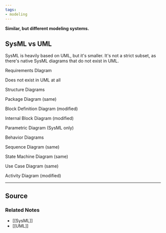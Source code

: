 ```yaml
---
tags:
- modeling
---
```

**Similar, but different modeling systems.**

## SysML vs UML

SysML is heavily based on UML, but it's smaller. It's not a strict subset, as there's native SysML diagrams that do not exist in UML.

Requirements DIagram

Does not exist in UML at all

Structure Diagrams

Package Diagram (same)

Block Definition Diagram (modified)

Internal Block Diagram (modified)

Parametric Diagram (SysML only)

Behavior Diagrams

Sequence Diagram (same)

State Machine Diagram (same)

Use Case Diagram (same)

Activity Diagram (modified)

---

## Source


### Related Notes
- [[SysML]] 
- [[UML]]
